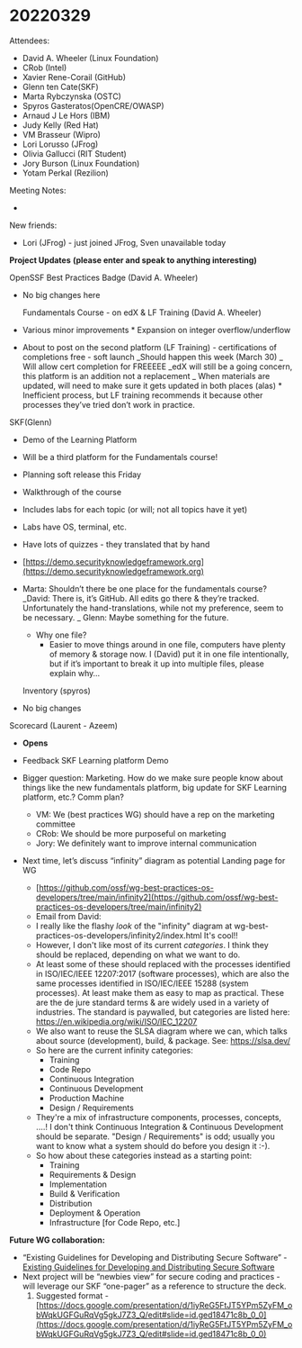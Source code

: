 # 20220329

Attendees:

- David A. Wheeler (Linux Foundation)
- CRob (Intel)
- Xavier Rene-Corail (GitHub)
- Glenn ten Cate(SKF)
- Marta Rybczynska (OSTC)
- Spyros Gasteratos(OpenCRE/OWASP)
- Arnaud J Le Hors (IBM)
- Judy Kelly (Red Hat)
- VM Brasseur (Wipro)
- Lori Lorusso (JFrog)
- Olivia Gallucci (RIT Student)
- Jory Burson (Linux Foundation)
- Yotam Perkal (Rezilion)

Meeting Notes:

-

New friends:

- Lori (JFrog) - just joined JFrog, Sven unavailable today

**Project Updates**
**(please enter and speak to anything interesting)**

OpenSSF Best Practices Badge (David A. Wheeler)

- No big changes here

  Fundamentals Course - on edX & LF Training (David A. Wheeler)

- Various minor improvements \* Expansion on integer overflow/underflow
- About to post on the second platform (LF Training) - certifications of completions free - soft launch
  _Should happen this week (March 30)
  _ Will allow cert completion for FREEEEE
  _edX will still be a going concern, this platform is an addition not a replacement
  _ When materials are updated, will need to make sure it gets updated in both places (alas) \* Inefficient process, but LF training recommends it because other processes they’ve tried don’t work in practice.

SKF(Glenn)

- Demo of the Learning Platform
- Will be a third platform for the Fundamentals course!
- Planning soft release this Friday
- Walkthrough of the course
- Includes labs for each topic (or will; not all topics have it yet)
- Labs have OS, terminal, etc.
- Have lots of quizzes - they translated that by hand
- [https://demo.securityknowledgeframework.org](https://demo.securityknowledgeframework.org)
- Marta: Shouldn’t there be one place for the fundamentals course?
  _David: There is, it’s GitHub. All edits go there & they’re tracked. Unfortunately the hand-translations, while not my preference, seem to be necessary.
  _ Glenn: Maybe something for the future.

  - Why one file?
    - Easier to move things around in one file, computers have plenty of memory & storage now. I (David) put it in one file intentionally, but if it’s important to break it up into multiple files, please explain why…

  Inventory (spyros)

- No big changes

Scorecard (Laurent - Azeem)

- **Opens**

- Feedback SKF Learning platform Demo
- Bigger question: Marketing. How do we make sure people know about things like the new fundamentals platform, big update for SKF Learning platform, etc.? Comm plan?
  - VM: We (best practices WG) should have a rep on the marketing committee
  - CRob: We should be more purposeful on marketing
  - Jory: We definitely want to improve internal communication
- Next time, let’s discuss “infinity” diagram as potential Landing page for WG
  - [https://github.com/ossf/wg-best-practices-os-developers/tree/main/infinity2](https://github.com/ossf/wg-best-practices-os-developers/tree/main/infinity2)
  - Email from David:
  - I really like the flashy _look_ of the "infinity" diagram at wg-best-practices-os-developers/infinity2/index.html It's cool!!
  - However, I don't like most of its current _categories_. I think they should be replaced, depending on what we want to do.
  - At least some of these should replaced with the processes identified in ISO/IEC/IEEE 12207:2017 (software processes), which are also the same processes identified in ISO/IEC/IEEE 15288 (system processes). At least make them as easy to map as practical. These are the de jure standard terms & are widely used in a variety of industries. The standard is paywalled, but categories are listed here: <https://en.wikipedia.org/wiki/ISO/IEC_12207>
  - We also want to reuse the SLSA diagram where we can, which talks about source (development), build, & package. See: <https://slsa.dev/>
  - So here are the current infinity categories:
    - Training
    - Code Repo
    - Continuous Integration
    - Continuous Development
    - Production Machine
    - Design / Requirements
  - They're a mix of infrastructure components, processes, concepts, ....! I don't think Continuous Integration & Continuous Development should be separate. "Design / Requirements" is odd; usually you want to know what a system should do before you design it :-).
  - So how about these categories instead as a starting point:
    - Training
    - Requirements & Design
    - Implementation
    - Build & Verification
    - Distribution
    - Deployment & Operation
    - Infrastructure [for Code Repo, etc.]

**Future WG collaboration:**

- “Existing Guidelines for Developing and Distributing Secure Software” - [Existing Guidelines for Developing and Distributing Secure Software](https://docs.google.com/document/d/11bRB-Q_j9sj19EEC32-ijMiEHERPRwZRVWE9HwNr2pc/edit)
- Next project will be “newbies view” for secure coding and practices - will leverage our SKF “one-pager” as a reference to structure the deck.
  1. Suggested format - [https://docs.google.com/presentation/d/1iyReG5FtJT5YPm5ZyFM_obWqkUGFGuRqVg5gkJ7Z3_Q/edit#slide=id.ged18471c8b_0_0](https://docs.google.com/presentation/d/1iyReG5FtJT5YPm5ZyFM_obWqkUGFGuRqVg5gkJ7Z3_Q/edit#slide=id.ged18471c8b_0_0)
